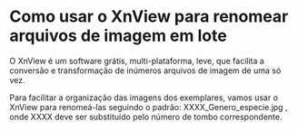 # Como usar o XnView para renomear arquivos de imagem em lote

O XnView é um software grátis, multi-plataforma, leve, que facilita a conversão e transformação de inúmeros arquivos de imagem de uma só vez.

Para facilitar a organização das imagens dos exemplares, vamos usar o XnView para renomeá-las seguindo o padrão:
XXXX_Genero_especie.jpg ,
onde XXXX deve ser substituído pelo número de tombo correspondente.
